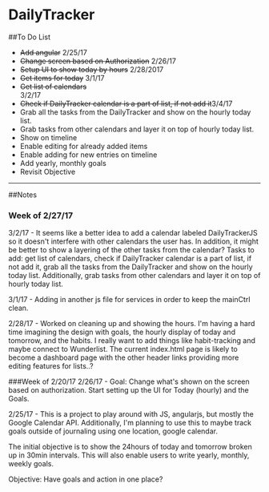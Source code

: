 # DailyTracker

##To Do List

<ul>
<li> <del>Add angular</del> 2/25/17
<li> <del>Change screen based on Authorization</del> 2/26/17
<li> <del>Setup UI to show today by hours</del> 2/28/2017
<li> <del>Get items for today</del> 3/1/17
<li><del>Get list of calendars</del></li> 3/2/17
<li><del>Check if DailyTracker calendar is a part of list, if not add it</del>3/4/17</li>
<li>Grab all the tasks from the DailyTracker and show on the hourly today list.
<li> Grab tasks from other calendars and layer it on top of hourly today list. </li>
<li> Show on timeline
<li> Enable editing for already added items
<li> Enable adding for new entries on timeline
<li> Add yearly, monthly goals
<li> Revisit Objective
</ul>


---
##Notes
### Week of 2/27/17
3/2/17 - It seems like a better idea to add a calendar labeled DailyTrackerJS so it doesn't interfere with other calendars the user has. In addition, it might be better to show a layering of the other tasks from the calendar?
Tasks to add: get list of calendars, check if DailyTracker calendar is a part of list, if not add it, grab all the tasks from the DailyTracker and show on the hourly today list. Additionally, grab tasks from other calendars and layer it on top of hourly today list.

3/1/17 - Adding in another js file for services in order to keep the mainCtrl clean.

2/28/17 - Worked on cleaning up and showing the hours. I'm having a hard time imagining the design with goals, the hourly display of today and tomorrow, and the habits. I really want to add things like habit-tracking and maybe connect to Wunderlist. The current index.html page is likely to become a dashboard page with the other header links providing more editing features for lists..?

###Week of 2/20/17
2/26/17 - Goal: Change what's shown on the screen based on authorization. Start setting up the UI for Today (hourly) and the Goals.

2/25/17 - This is a project to play around with JS, angularjs, but mostly the Google Calendar API. Additionally, I'm planning to use this to maybe track goals outside of journaling using one location, google calendar.

The initial objective is to show the 24hours of today and tomorrow broken up in 30min intervals. This will also enable users to write yearly, monthly, weekly goals.

Objective: Have goals and action in one place?
